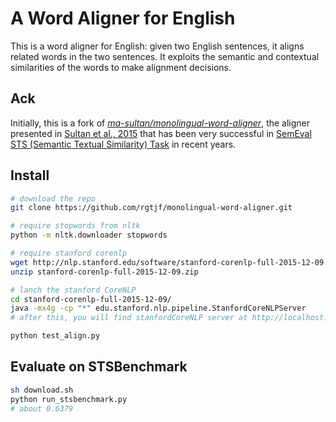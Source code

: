 # A Word Aligner for English

This is a word aligner for English: given two English sentences, it aligns related words in the two sentences. It exploits the semantic and contextual similarities of the words to make alignment decisions.


## Ack
Initially, this is a fork of <i>[ma-sultan/monolingual-word-aligner](https://github.com/ma-sultan/monolingual-word-aligner)</i>, the aligner presented in [Sultan et al., 2015](http://aclweb.org/anthology/S/S15/S15-2027.pdf) that has been very successful in [SemEval STS (Semantic Textual Similarity) Task](http://alt.qcri.org/semeval2017/task1/) in recent years.


## Install
```bash
# download the repo
git clone https://github.com/rgtjf/monolingual-word-aligner.git

# require stopwords from nltk
python -m nltk.downloader stopwords

# require stanford corenlp
wget http://nlp.stanford.edu/software/stanford-corenlp-full-2015-12-09.zip
unzip stanford-corenlp-full-2015-12-09.zip

# lanch the stanford CoreNLP
cd stanford-corenlp-full-2015-12-09/
java -mx4g -cp "*" edu.stanford.nlp.pipeline.StanfordCoreNLPServer
# after this, you will find stanfordCoreNLP server at http://localhost:9000/

python test_align.py
```

## Evaluate on STSBenchmark
```bash
sh download.sh
python run_stsbenchmark.py
# about 0.6379
```

